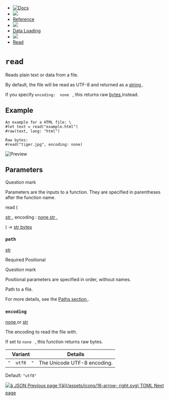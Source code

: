   * [ ![Docs](/assets/icons/16-docs-dark.svg) ](/docs)
  * ![](/assets/icons/16-arrow-right.svg)
  * [ Reference ](/docs/reference/)
  * ![](/assets/icons/16-arrow-right.svg)
  * [ Data Loading ](/docs/reference/data-loading/)
  * ![](/assets/icons/16-arrow-right.svg)
  * [ Read ](/docs/reference/data-loading/read/)

#  ` read `

Reads plain text or data from a file.

By default, the file will be read as UTF-8 and returned as a [ string
](/docs/reference/foundations/str/) .

If you specify ` encoding:  none  ` , this returns raw [ bytes
](/docs/reference/foundations/bytes/ "bytes") instead.

##  Example

    
    
    An example for a HTML file: \
    #let text = read("example.html")
    #raw(text, lang: "html")
    
    Raw bytes:
    #read("tiger.jpg", encoding: none)
    

![Preview](/assets/docs/uS5DrZwzU2PIqO_vdJc7GQAAAAAAAAAA.png)

##  Parameters

Question mark

Parameters are the inputs to a function. They are specified in parentheses
after the function name.

read  (

[ str ](/docs/reference/foundations/str/) ,  encoding  :  [ none
](/docs/reference/foundations/none/) [ str ](/docs/reference/foundations/str/)
,

)  -> [ str ](/docs/reference/foundations/str/) [ bytes
](/docs/reference/foundations/bytes/)

###  ` path `

[ str ](/docs/reference/foundations/str/)

Required  Positional

Question mark

Positional parameters are specified in order, without names.

Path to a file.

For more details, see the [ Paths section ](/docs/reference/syntax/#paths) .

###  ` encoding `

[ none ](/docs/reference/foundations/none/) or  [ str
](/docs/reference/foundations/str/)

The encoding to read the file with.

If set to ` none  ` , this function returns raw bytes.

Variant  |  Details   
---|---  
` "  utf8  " ` |  The Unicode UTF-8 encoding.   
  
Default: ` "utf8"  `

[ ![â](/assets/icons/16-arrow-right.svg) JSON  Previous page
](/docs/reference/data-loading/json/) [ ![â](/assets/icons/16-arrow-
right.svg) TOML  Next page  ](/docs/reference/data-loading/toml/)


